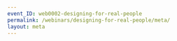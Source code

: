 ```yaml
---
event_ID: web0002-designing-for-real-people
permalink: /webinars/designing-for-real-people/meta/
layout: meta
---
```

